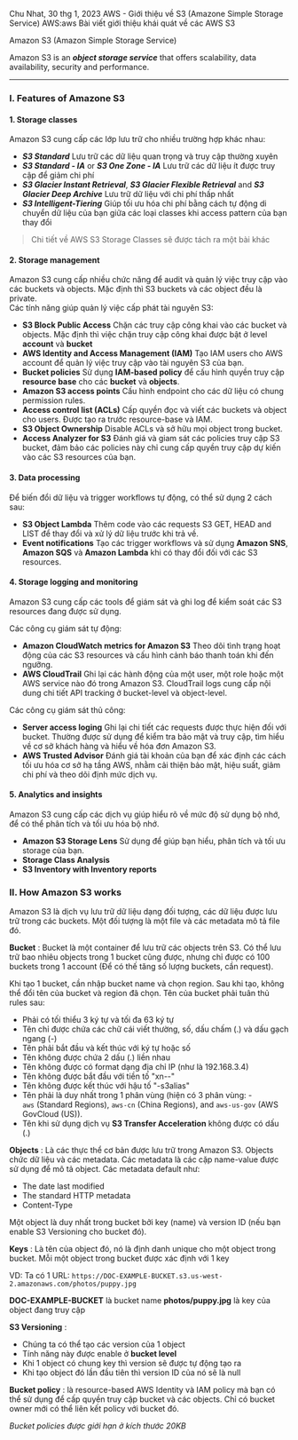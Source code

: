 Chu Nhat, 30 thg 1, 2023
AWS - Giới thiệu về S3 (Amazone Simple Storage Service)
AWS:aws
Bài viết giới thiệu khái quát về các AWS S3

Amazon S3 (Amazon Simple Storage Service) 

Amazon S3 is an ___object storage service___ that offers scalability, data availability, security and performance. 

--- 

### I. Features of Amazone S3

#### 1. Storage classes

Amazon S3 cung cấp các lớp lưu trữ cho nhiều trường hợp khác nhau:
- ***S3 Standard*** Lưu trữ các dữ liệu quan trọng và truy cập thường xuyên
- ***S3 Standard - IA*** or ***S3 One Zone - IA*** Lưu trữ các dữ liệu ít được truy cập để giảm chi phí
- ***S3 Glacier Instant Retrieval***, ***S3 Glacier Flexible Retrieval*** and ***S3 Glacier Deep Archive*** Lưu trữ dữ liệu với chi phí thấp nhất 
- ***S3 Intelligent-Tiering*** Giúp tối ưu hóa chi phí bằng cách tự động di chuyển dữ liệu của bạn giữa các loại classes khi access pattern của bạn thay đổi

 > Chi tiết về AWS S3 Storage Classes sẽ được tách ra một bài khác

#### 2. Storage management

Amazon S3 cung cấp nhiều chức năng để audit và quản lý việc truy cập vào các buckets và objects. Mặc định thì S3 buckets và các object đều là private.   
Các tính năng giúp quản lý việc cấp phát tài nguyên S3: 
- __S3 Block Public Access__ Chặn các truy cập công khai vào các bucket và objects. Mặc định thì việc chặn truy cập công khai được bật ở level __account__ và __bucket__
- __AWS Identity and Access Management (IAM)__ Tạo IAM users cho AWS account để quản lý việc truy cập vào tài nguyên S3 của bạn.
- __Bucket policies__ Sử dụng **IAM-based policy** để cấu hình quyền truy cập __resource base__ cho các __bucket__ và __objects__.
- __Amazon S3 access points__ Cấu hình endpoint cho các  dữ liệu có chung permission rules.
- __Access control list (ACLs)__ Cấp quyền đọc và viết các buckets và object cho users. Được tạo ra trước resource-base và IAM.
- __S3 Object Ownership__ Disable ACLs và sở hữu mọi object trong bucket.
- __Access Analyzer for S3__ Đánh giá và giam sát các policies truy cập S3 bucket, đảm bảo các policies này chỉ cung cấp quyền truy cập dự kiến vào các S3 resources của bạn.

#### 3. Data processing

Để biến đổi dữ liệu và trigger workflows tự động, có thể sử dụng 2 cách sau:
- __S3 Object Lambda__ Thêm code vào các requests S3 GET, HEAD and LIST để thay đổi và xử lý dữ liệu trước khi trả về.
- __Event notifications__ Tạo các trigger workflows và sử dụng __Amazon SNS__, __Amazon SQS__ và __Amazon Lambda__ khi có thay đổi đối với các S3 resources.

#### 4. Storage logging and monitoring

Amazon S3 cung cấp các tools để giám sát và ghi log để kiểm soát các S3 resources đang được sử dụng.

Các công cụ giám sát tự động: 
- __Amazon CloudWatch metrics for Amazon S3__ Theo dõi tình trạng hoạt động của các S3 resources và cấu hình cảnh báo thanh toán khi đến ngưỡng.
- __AWS CloudTrail__ Ghi lại các hành động của một user, một role hoặc một AWS service nào đó trong Amazon S3. CloudTrail logs cung cấp nội dung chi tiết API tracking ở bucket-level và object-level.

Các công cụ giám sát thủ công:
- __Server access loging__ Ghi lại chi tiết các requests được thực hiện đối với bucket. Thường được sử dụng để kiểm tra bảo mật và truy cập, tìm hiểu về cơ sở khách hàng và hiểu về hóa đơn Amazon S3.
- __AWS Trusted Advisor__ Đánh giá tài khoản của bạn để xác định các cách tối ưu hóa cơ sở hạ tầng AWS, nhằm cải thiện bảo mật, hiệu suất, giảm chi phí và theo dõi định mức dịch vụ.

#### 5. Analytics and insights

Amazon S3 cung cấp các dịch vụ giúp hiểu rõ về mức độ sử dụng bộ nhớ, để có thể phân tích và tối ưu hóa bộ nhớ.
- __Amazon S3 Storage Lens__ Sử dụng để giúp bạn hiểu, phân tích và tối ưu storage của bạn.
- __Storage Class Analysis__
- __S3 Inventory with Inventory reports__


### II. How Amazon S3 works

Amazon S3 là dịch vụ lưu trữ dữ liệu dạng đối tượng, các dữ liệu được lưu trữ trong các buckets. Một đối tượng là một file và các metadata mô tả file đó. 

__Bucket__ : Bucket là một container để lưu trữ các objects trên S3. Có thể lưu trữ bao nhiêu objects trong 1 bucket cũng được, nhưng chỉ được có 100 buckets trong 1 account (Để có thế tăng số lượng buckets, cần request).

Khi tạo 1 bucket, cần nhập bucket name và chọn region. Sau khi tạo, không thể đổi tên của bucket và region đã chọn. Tên của bucket phải tuân thủ rules sau:
- Phải có tối thiểu 3 ký tự và tối đa 63 ký tự
- Tên chỉ được chứa các chữ cái viết thường, số, dấu chấm (.) và dấu gạch ngang (-)
- Tên phải bắt đầu và kết thúc với ký tự hoặc số
- Tên không được chứa 2 dấu (.) liền nhau
- Tên không được có format dạng địa chỉ IP (như là 192.168.3.4)
- Tên không được bắt đầu với tiền tố "xn--"
- Tên không được kết thúc với hậu tố "-s3alias"
- Tên phải là duy nhất trong 1 phân vùng (hiện có 3 phân vùng: -   `aws` (Standard Regions), `aws-cn` (China Regions), and `aws-us-gov` (AWS GovCloud (US)).
- Tên khi sử dụng dịch vụ __S3 Transfer Acceleration__ không được có dấu (.)

__Objects__ : Là các thực thể cơ bản được lưu trữ trong Amazon S3. Objects chức dữ liệu và các metadata. Các metadata là các cặp name-value được sử dụng để mô tả object. Các metadata default như: 
- The date last modified 
- The standard HTTP metadata
- Content-Type
 
Một object là duy nhất trong bucket bởi key (name) và version ID (nếu bạn enable S3 Versioning cho bucket đó).

__Keys__ : Là tên của object đó, nó là định danh unique cho một object trong bucket. Mỗi một object trong bucket được xác định với 1 key 

VD: Ta có 1 URL: `https://DOC-EXAMPLE-BUCKET.s3.us-west-2.amazonaws.com/photos/puppy.jpg`

__DOC-EXAMPLE-BUCKET__  là bucket name
__photos/puppy.jpg__ là key của object đang truy cập

__S3 Versioning__ : 
- Chúng ta có thể tạo các version của 1 object
- Tính năng này được enable ở __bucket level__
- Khi 1 object có chung key thì version sẽ được tự động tạo ra
- Khi tạo object đó lần đầu tiên thì version ID của nó sẽ là null

__Bucket policy__ : là resource-based AWS Identity và IAM policy mà bạn có thể sử dụng để cấp quyền truy cập bucket và các objects. Chỉ có bucket owner mới có thể liên kết policy với bucket đó.

*Bucket policies được giới hạn ở kích thước 20KB*

